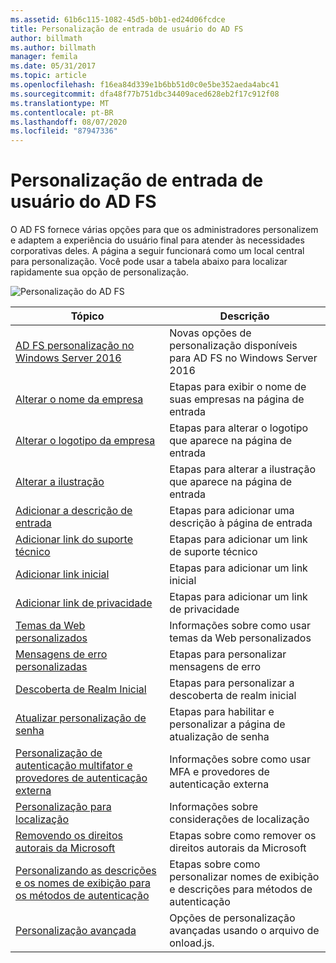 ```yaml
---
ms.assetid: 61b6c115-1082-45d5-b0b1-ed24d06fcdce
title: Personalização de entrada de usuário do AD FS
author: billmath
ms.author: billmath
manager: femila
ms.date: 05/31/2017
ms.topic: article
ms.openlocfilehash: f16ea84d339e1b6bb51d0c0e5be352aeda4abc41
ms.sourcegitcommit: dfa48f77b751dbc34409aced628eb2f17c912f08
ms.translationtype: MT
ms.contentlocale: pt-BR
ms.lasthandoff: 08/07/2020
ms.locfileid: "87947336"
---
```

# <a name="ad-fs-user-sign-in-customization"></a>Personalização de entrada de usuário do AD FS


O AD FS fornece várias opções para que os administradores personalizem e adaptem a experiência do usuário final para atender às necessidades corporativas deles.  A página a seguir funcionará como um local central para personalização.  Você pode usar a tabela abaixo para localizar rapidamente sua opção de personalização.



![Personalização do AD FS](media/AD-FS-user-sign-in-customization/ADFS_Blue_Custom2.png)









Tópico|Descrição|
-----|-----|
[AD FS personalização no Windows Server 2016](./ad-fs-customization-in-windows-server.md)|Novas opções de personalização disponíveis para AD FS no Windows Server 2016|
[Alterar o nome da empresa](Change-the-company-name-on-the-AD-FS-sign-in-page.md)|Etapas para exibir o nome de suas empresas na página de entrada|
[Alterar o logotipo da empresa](Change-the-company-logo-on-the-AD-FS-sign-in-page.md)|Etapas para alterar o logotipo que aparece na página de entrada|
[Alterar a ilustração](Change-the-illustration-on-the-AD-FS-sign-in-page.md)|Etapas para alterar a ilustração que aparece na página de entrada|
[Adicionar a descrição de entrada](Add-sign-in-page-description.md)|Etapas para adicionar uma descrição à página de entrada|
[Adicionar link do suporte técnico](Add-Help-Desk-Link.md)|Etapas para adicionar um link de suporte técnico|
[Adicionar link inicial](Add-Home-Link.md)|Etapas para adicionar um link inicial|
[Adicionar link de privacidade](Add-Privacy-Link.md)|Etapas para adicionar um link de privacidade|
[Temas da Web personalizados](Custom-Web-Themes-in-AD-FS.md)|Informações sobre como usar temas da Web personalizados
[Mensagens de erro personalizadas](Custom-error-messages-for-AD-FS-sign-in-page.md)|Etapas para personalizar mensagens de erro
[Descoberta de Realm Inicial](Home-Realm-Discovery-Customization.md)|Etapas para personalizar a descoberta de realm inicial|
[Atualizar personalização de senha](Update-password-customization.md)|Etapas para habilitar e personalizar a página de atualização de senha|
[Personalização de autenticação multifator e provedores de autenticação externa](Multi-factor-authentication-and-external-auth-providers-customization.md)|Informações sobre como usar MFA e provedores de autenticação externa|
[Personalização para localização](Customization-for-Localization.md)|Informações sobre considerações de localização
[Removendo os direitos autorais da Microsoft](Remove-the-Microsoft-copyright.md)|Etapas sobre como remover os direitos autorais da Microsoft
[Personalizando as descrições e os nomes de exibição para os métodos de autenticação](Customize-the-display-names-and-descriptions-for-authentication-methods.md)|Etapas sobre como personalizar nomes de exibição e descrições para métodos de autenticação
[Personalização avançada](Advanced-Customization-of-AD-FS-Sign-in-Pages.md)|Opções de personalização avançadas usando o arquivo de onload.js.
